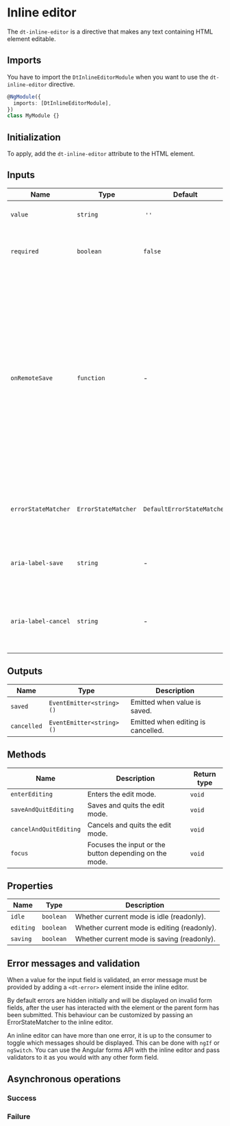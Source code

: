 # Inline editor

The `dt-inline-editor` is a directive that makes any text containing HTML
element editable.

<docs-source-example example="InlineEditorDefaultExample"></docs-source-example>

## Imports

You have to import the `DtInlineEditorModule` when you want to use the
`dt-inline-editor` directive.

```typescript
@NgModule({
  imports: [DtInlineEditorModule],
})
class MyModule {}
```

## Initialization

To apply, add the `dt-inline-editor` attribute to the HTML element.

## Inputs

| Name                | Type                | Default                    | Description                                                                                                                                                                                                                                  |
| ------------------- | ------------------- | -------------------------- | -------------------------------------------------------------------------------------------------------------------------------------------------------------------------------------------------------------------------------------------- |
| `value`             | `string`            |  `''`                      |  Value of the inline editor.                                                                                                                                                                                                                 |
| `required`          | `boolean`           | `false`                    | To specify that the input field must not be left empty.                                                                                                                                                                                      |
| `onRemoteSave`      | `function`          | -                          | A callback returning an observable that will be triggered when the (potentially async) saving of the new value has finished. The inline editor needs to be notified so it can go back to idle state if ok or stay in editing mode if failed. |
| `errorStateMatcher` | `ErrorStateMatcher` | `DefaultErrorStateMatcher` | A class used to control when error messages are shown.                                                                                                                                                                                       |
| `aria-label-save`   | `string`            | -                          | Takes precedence as the save buttons's text alternative.                                                                                                                                                                                     |
| `aria-label-cancel` | `string`            | -                          | Takes precedence as the cancel button's text alternative.                                                                                                                                                                                    |

## Outputs

| Name        | Type                     | Description                         |
| ----------- | ------------------------ | ----------------------------------- |
| `saved`     | `EventEmitter<string>()` | Emitted when value is saved.        |
| `cancelled` | `EventEmitter<string>()` | Emitted when editing is cancelled.  |

## Methods

| Name                   | Description                                            | Return type |
| ---------------------- | ------------------------------------------------------ | ----------- |
| `enterEditing`         | Enters the edit mode.                                  | `void`      |
| `saveAndQuitEditing`   | Saves and quits the edit mode.                         | `void`      |
| `cancelAndQuitEditing` | Cancels and quits the edit mode.                       | `void`      |
| `focus`                | Focuses the input or the button depending on the mode. | `void`      |

<docs-source-example example="InlineEditorApiExample"></docs-source-example>

## Properties

| Name      | Type      | Description                                  |
| --------- | --------- | -------------------------------------------- |
| `idle`    | `boolean` |  Whether current mode is idle (readonly).    |
| `editing` | `boolean` |  Whether current mode is editing (readonly). |
| `saving`  | `boolean` |  Whether current mode is saving (readonly).  |

## Error messages and validation

When a value for the input field is validated, an error message must be provided
by adding a `<dt-error>` element inside the inline editor.

<docs-source-example example="InlineEditorRequiredExample"></docs-source-example>

By default errors are hidden initially and will be displayed on invalid form
fields, after the user has interacted with the element or the parent form has
been submitted. This behaviour can be customized by passing an ErrorStateMatcher
to the inline editor.

An inline editor can have more than one error, it is up to the consumer to
toggle which messages should be displayed. This can be done with `ngIf` or
`ngSwitch`. You can use the Angular forms API with the inline editor and pass
validators to it as you would with any other form field.

<docs-source-example example="InlineEditorValidationExample"></docs-source-example>

## Asynchronous operations

### Success

<docs-source-example example="InlineEditorSuccessfulExample"></docs-source-example>

### Failure

<docs-source-example example="InlineEditorFailingExample"></docs-source-example>
